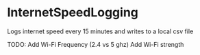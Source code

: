 # InternetSpeedLogging
Logs internet speed every 15 minutes and writes to a local csv file

TODO:
Add Wi-Fi Frequency (2.4 vs 5 ghz)
Add Wi-Fi strength
